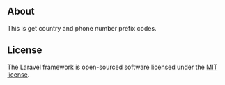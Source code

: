 ## About
This is get country and phone number prefix codes.

## License

The Laravel framework is open-sourced software licensed under the [MIT license](LICENSE.md).